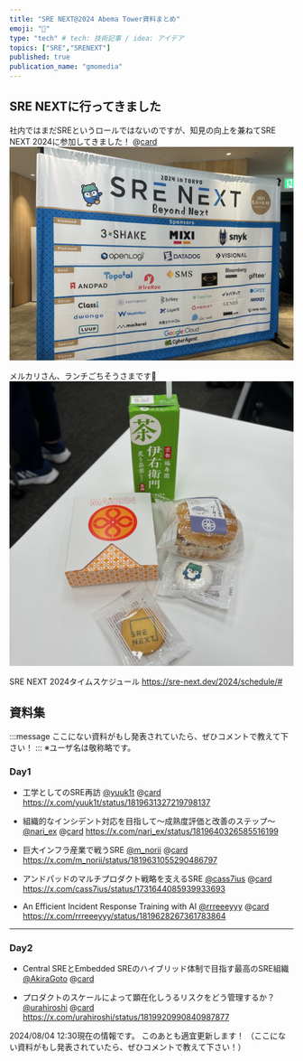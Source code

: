 ```yaml
---
title: "SRE NEXT@2024 Abema Tower資料まとめ"
emoji: "📣"
type: "tech" # tech: 技術記事 / idea: アイデア
topics: ["SRE","SRENEXT"]
published: true
publication_name: "gmomedia"
---
```


## SRE NEXTに行ってきました
社内ではまだSREというロールではないのですが、知見の向上を兼ねてSRE NEXT 2024に参加してきました！
@[card](https://sre-next.dev/2024/)
![会場の看板](/images/0d8e8f42508a6b/1.jpg)

メルカリさん、ランチごちそうさまです🍞
![メルカリさん提供ランチ](/images/0d8e8f42508a6b/2.jpg)

SRE NEXT 2024タイムスケジュール
https://sre-next.dev/2024/schedule/#

## 資料集
:::message
ここにない資料がもし発表されていたら、ぜひコメントで教えて下さい！
:::
※ユーザ名は敬称略です。

### Day1
- 工学としてのSRE再訪  [@yuuk1t](https://twitter.com/yuuk1t)
@[card](https://speakerdeck.com/m_norii/sre-working-in-the-large-infrastructure-industry)
https://x.com/yuuk1t/status/1819631327219798137


- 組織的なインシデント対応を目指して〜成熟度評価と改善のステップ〜 [@nari_ex](https://twitter.com/nari_ex)
@[card](https://speakerdeck.com/nari_ex/towards-an-organized-incident-response-maturity-assessment-and-improvement-steps)
https://x.com/nari_ex/status/1819640326585516199

- 巨大インフラ産業で戦うSRE [@m_norii](https://twitter.com/m_norii)
@[card](https://speakerdeck.com/m_norii/sre-working-in-the-large-infrastructure-industry)
https://x.com/m_norii/status/1819631055290486797

- アンドパッドのマルチプロダクト戦略を支えるSRE [@cass7ius](https://twitter.com/cass7ius)
@[card](https://speakerdeck.com/cassius7/sre-next-2024)
https://x.com/cass7ius/status/1731644085939933693

- An Efficient Incident Response Training with AI [@rrreeeyyy](https://twitter.com/rrreeeyyy)
@[card](https://speakerdeck.com/rrreeeyyy/sre-next-2024-sponsor-session)
https://x.com/rrreeeyyy/status/1819628267361783864

-----
### Day2
- Central SREとEmbedded SREのハイブリッド体制で目指す最高のSRE組織 [@AkiraGoto](https://github.com/AkiraGoto)
@[card](https://speakerdeck.com/akiragoto/central-sretoembedded-srenohaiburitudoti-zhi-demu-zhi-suzui-gao-nosrezu-zhi)

- プロダクトのスケールによって顕在化しうるリスクをどう管理するか？ [@urahiroshi](https://twitter.com/urahiroshi)
@[card](https://speakerdeck.com/urahiroshi/purodakutonosukeruniyotutexian-zai-hua-siururisukuwodouguan-li-suruka)
https://x.com/urahiroshi/status/1819920990840987877


2024/08/04 12:30現在の情報です。
このあとも適宜更新します！
（ここにない資料がもし発表されていたら、ぜひコメントで教えて下さい！）